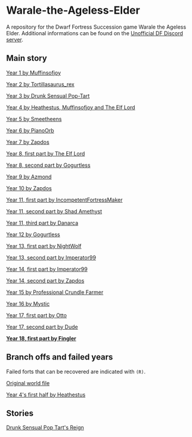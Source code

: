 # Warale-the-Ageless-Elder

A repository for the Dwarf Fortress Succession game Warale the Ageless Elder.
Additional informations can be found on the [Unofficial DF Discord server](https://discord.gg/CvAEMWx).


## Main story

[Year 1 by Muffinsofjoy](https://github.com/Danarca/Warale-the-Ageless-Elder/archive/v1.0.zip)

[Year 2 by Tortillasaurus\_rex](https://github.com/Danarca/Warale-the-Ageless-Elder/archive/v2.0.zip)

[Year 3 by Drunk Sensual Pop-Tart](https://github.com/Danarca/Warale-the-Ageless-Elder/archive/v3.0.zip)

[Year 4 by Heathestus, Muffinsofjoy and The Elf Lord](https://github.com/Danarca/Warale-the-Ageless-Elder/archive/v4.0.zip)

[Year 5 by Smeetheens](https://github.com/Danarca/Warale-the-Ageless-Elder/archive/v5.0.zip)

[Year 6 by PianoOrb](https://github.com/Danarca/Warale-the-Ageless-Elder/archive/v6.0.zip)

[Year 7 by Zapdos](https://github.com/Danarca/Warale-the-Ageless-Elder/archive/v7.0.zip)

[Year 8, first part by The Elf Lord](https://github.com/Danarca/Warale-the-Ageless-Elder/archive/v8.0.zip)

[Year 8, second part by Gogurtless](https://github.com/Danarca/Warale-the-Ageless-Elder/archive/v8.1.zip)

[Year 9 by Azmond](https://github.com/Danarca/Warale-the-Ageless-Elder/archive/v9.0.zip)

[Year 10 by Zapdos](https://github.com/Danarca/Warale-the-Ageless-Elder/archive/v10.0.zip)

[Year 11, first part by IncompetentFortressMaker](https://github.com/Danarca/Warale-the-Ageless-Elder/archive/v11.0.zip)

[Year 11, second part by Shad Amethyst](https://github.com/Danarca/Warale-the-Ageless-Elder/archive/v11.1.zip)

[Year 11, third part by Danarca](https://github.com/Danarca/Warale-the-Ageless-Elder/archive/v11.2.zip)

[Year 12 by Gogurtless](https://github.com/Danarca/Warale-the-Ageless-Elder/archive/v12.0.zip)

[Year 13, first part by NightWolf](https://github.com/Danarca/Warale-the-Ageless-Elder/archive/v13.0.zip)

[Year 13, second part by Imperator99](https://github.com/Danarca/Warale-the-Ageless-Elder/archive/v13.1.zip)

[Year 14, first part by Imperator99](https://github.com/Danarca/Warale-the-Ageless-Elder/archive/v14.0.zip)

[Year 14, second part by Zapdos](https://github.com/Danarca/Warale-the-Ageless-Elder/archive/v14.1.zip)

[Year 15 by Professional Crundle Farmer](https://github.com/Danarca/Warale-the-Ageless-Elder/archive/v15.0.zip)

[Year 16 by Mystic](https://github.com/Danarca/Warale-the-Ageless-Elder/archive/v16.0.zip)

[Year 17, first part by Otto](https://github.com/Danarca/Warale-the-Ageless-Elder/archive/v17.0.zip)

[Year 17, second part by Dude](https://github.com/Danarca/Warale-the-Ageless-Elder/archive/v17.1.zip)

[**Year 18, first part by Fingler**](https://github.com/Danarca/Warale-the-Ageless-Elder/archive/v18.0.zip)

## Branch offs and failed years

Failed forts that can be recovered are indicated with `(R)`.

[Original world file](https://drive.google.com/file/d/1wkG--K682CWJ_JfA8m0gdLplXQpbHM2d/view)

[Year 4's first half by Heathestus](https://drive.google.com/file/d/1-KkkyN_xbEiKYgyZn-jpm2X-v7aG0bbC/view)

## Stories

[Drunk Sensual Pop Tart's Reign](stories/drunk_sensual_poptart.md)
